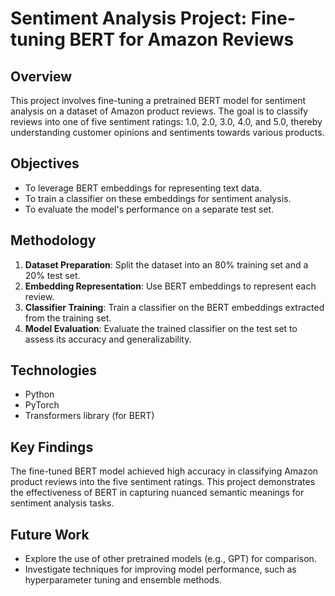 # Sentiment Analysis Project: Fine-tuning BERT for Amazon Reviews

## Overview
This project involves fine-tuning a pretrained BERT model for sentiment analysis on a dataset of Amazon product reviews. The goal is to classify reviews into one of five sentiment ratings: 1.0, 2.0, 3.0, 4.0, and 5.0, thereby understanding customer opinions and sentiments towards various products.

## Objectives
- To leverage BERT embeddings for representing text data.
- To train a classifier on these embeddings for sentiment analysis.
- To evaluate the model's performance on a separate test set.

## Methodology
1. **Dataset Preparation**: Split the dataset into an 80% training set and a 20% test set.
2. **Embedding Representation**: Use BERT embeddings to represent each review.
3. **Classifier Training**: Train a classifier on the BERT embeddings extracted from the training set.
4. **Model Evaluation**: Evaluate the trained classifier on the test set to assess its accuracy and generalizability.

## Technologies
- Python
- PyTorch
- Transformers library (for BERT)

## Key Findings
The fine-tuned BERT model achieved high accuracy in classifying Amazon product reviews into the five sentiment ratings. This project demonstrates the effectiveness of BERT in capturing nuanced semantic meanings for sentiment analysis tasks.

## Future Work
- Explore the use of other pretrained models (e.g., GPT) for comparison.
- Investigate techniques for improving model performance, such as hyperparameter tuning and ensemble methods.
